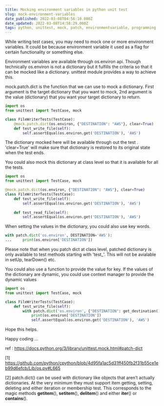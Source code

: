 ```yaml
---
title: Mocking environment variables in python unit test
slug: mock-environment-variables
date_published: 2022-03-08T04:56:10.000Z
date_updated: 2022-03-08T14:58:29.000Z
tags: python, unittest, mock, patch, environmentvariable, programming
---
```

While writing test cases, you may need to mock one or more environment variables. It could be because environment variable it used as a flag for certain functionality or something else.

Environment variables are available through os.environ api. Though technically os.environ is not a dictionary but it fulfills the criteria so that it can be mocked like a dictionary. unittest module provides a way to achieve this.

mock.patch.dict is the function that we can use to mock a dictionary. First argument is the target dictionary that you want to mock, 2nd argument is the value (dictionary) that you want your target dictionary to return.  
```python
import os
from unittest import TestCase, mock

class FileWriterTests(TestCase):
    @mock.patch.dict(os.environ, {"DESTINATION": "AWS"}, clear=True)
    def test_write_file(self):        
        self.assertEqual(os.environ.get('DESTINATION'), 'AWS')
```

The dictionary mocked here will be available through out the test . 'clear=True' will make sure that dictionary is restored to its original state when the test ends.

You could also mock this dictionary at class level so that it is available for all the tests.  

```python
import os
from unittest import TestCase, mock

@mock.patch.dict(os.environ, {"DESTINATION": "AWS"}, clear=True)
class FileWriterTests(TestCase):    
    def test_write_file(self):        
        self.assertEqual(os.environ.get('DESTINATION'), 'AWS')
        
    def test_read_file(self):        
        self.assertEqual(os.environ.get('DESTINATION'), 'AWS')
```

When setting the values in the dictionary, you could also use key words.

```python
with patch.dict('os.environ', DESTINATION='AWS'):
...     print(os.environ['DESTINATION'])
```

Please note that when you patch dict at class level, patched dictionary is only available to test methods starting with 'test_'. This will not be avialable in setUp, tearDown() etc.

You could also use a function to provide the value for key. If the values of the dictionary are dynamic, you could use context manager to provide the dynamic values 

```python
import os
from unittest import TestCase, mock

class FileWriterTests(TestCase):    
    def test_write_file(self):
    	with patch.dict('os.environ', {"DESTINATION": get_destination()}):
	     	print(os.environ['DESTINATION'])
        	self.assertEqual(os.environ.get('DESTINATION'), 'AWS')
```
Hope this helps.

Happy coding ...

ref : https://docs.python.org/3/library/unittest.mock.html#patch-dict

[1] https://github.com/python/cpython/blob/4d95fa1ac5d31ff450fb2f31b55ce1eb99d6efcb/Lib/os.py#L665

[2] patch.dict() can be used with dictionary like objects that aren’t actually dictionaries. At the very minimum they must support item getting, setting, deleting and either iteration or membership test. This corresponds to the magic methods __getitem__(), __setitem__(), __delitem__() and either __iter__() or __contains__().